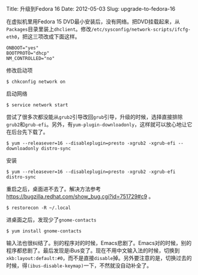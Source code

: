 Title: 升级到Fedora 16
Date: 2012-05-03
Slug: upgrade-to-fedora-16


在虚拟机里用Fedora 15 DVD最小安装后，没有网络。把DVD挂载起来，从`Packages`目录里装上`dhclient`。修改`/etc/sysconfig/network-scripts/ifcfg-eth0`，把这三项改成下面这样。

```text
ONBOOT="yes"
BOOTPROTO="dhcp"
NM_CONTROLLED="no"
```

修改启动项

```console
$ chkconfig network on
```

启动网络

```console
$ service network start
```

尝试了很多次都没能从`grub2`引导改回`grub`引导，升级的时候，选择直接排除`grub2`和`grub-efi`。另外，有`yum-plugin-downloadonly`，这样就可以放心地让它在后台先下载了。

```console
$ yum --releasever=16 --disableplugin=presto -xgrub2 -xgrub-efi --downloadonly distro-sync
```

安装

```console
$ yum --releasever=16 --disableplugin=presto -xgrub2 -xgrub-efi distro-sync
```

重启之后，桌面进不去了。解决方法参考 <https://bugzilla.redhat.com/show_bug.cgi?id=751729#c9> 。

```console
$ restorecon -R ~/.local
```


进桌面之后，发现少了`gnome-contacts`

```console
$ yum install gnome-contacts
```


输入法也很纠结了。别的程序对的时候，Emacs悲剧了。Emacs对的时候，别的程序都悲剧了。最后发现是iBus变了。现在不用中文输入法的时候，切换到`xkb:layout:default:#0`，而不是直接`disable`掉。另外要注意的是，切换过去的时候，得`(ibus-disable-keymap)`一下，不然就没自动补全了。



